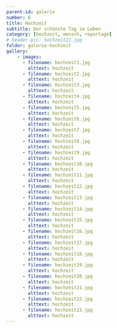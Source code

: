 ```yaml
---
parent-id: galerie
number: 6
title: Hochzeit
subtitle: Der schönste Tag im Leben
category: [hochzeit, mensch, reportage]
# header-pic: hochzeit21.jpg
folder: galerie-hochzeit
gallery:
    - images:
      - filename: hochzeit1.jpg
        alttext: hochzeit
      - filename: hochzeit2.jpg
        alttext: hochzeit
      - filename: hochzeit3.jpg
        alttext: hochzeit
      - filename: hochzeit4.jpg
        alttext: hochzeit
      - filename: hochzeit5.jpg
        alttext: hochzeit
      - filename: hochzeit6.jpg
        alttext: hochzeit
      - filename: hochzeit7.jpg
        alttext: hochzeit
      - filename: hochzeit8.jpg
        alttext: hochzeit
      - filename: hochzeit9.jpg
        alttext: hochzeit
      - filename: hochzeit10.jpg
        alttext: hochzeit
      - filename: hochzeit11.jpg
        alttext: hochzeit
      - filename: hochzeit12.jpg
        alttext: hochzeit
      - filename: hochzeit13.jpg
        alttext: hochzeit
      - filename: hochzeit14.jpg
        alttext: hochzeit
      - filename: hochzeit15.jpg
        alttext: hochzeit
      - filename: hochzeit16.jpg
        alttext: hochzeit
      - filename: hochzeit17.jpg
        alttext: hochzeit
      - filename: hochzeit18.jpg
        alttext: hochzeit
      - filename: hochzeit19.jpg
        alttext: hochzeit
      - filename: hochzeit20.jpg
        alttext: hochzeit
      - filename: hochzeit21.jpg
        alttext: hochzeit
      - filename: hochzeit22.jpg
        alttext: hochzeit
      - filename: hochzeit23.jpg
        alttext: hochzeit
---
```

<!-- beschreibender Text hier -->
